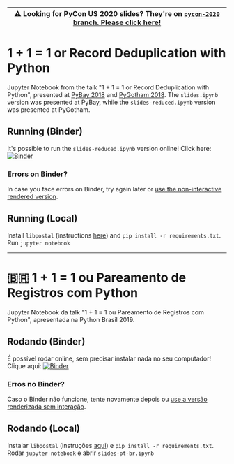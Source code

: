 | :warning: Looking for PyCon US 2020 slides? They're on [`pycon-2020` branch. Please click here!](https://github.com/vintasoftware/deduplication-slides/tree/pycon-2020) |
| --- |


# 1 + 1 = 1 or Record Deduplication with Python

Jupyter Notebook from the talk "1 + 1 = 1 or Record Deduplication with Python", presented at [PyBay 2018](https://www.youtube.com/channel/UC51aOZF5nnderbuar5D5ifw/playlists) and [PyGotham 2018](https://2018.pygotham.org/talks/). The `slides.ipynb` version was presented at PyBay, while the `slides-reduced.ipynb` version was presented at PyGotham.

## Running (Binder)
It's possible to run the `slides-reduced.ipynb` version online! Click here: [![Binder](https://mybinder.org/badge.svg)](https://mybinder.org/v2/gh/vintasoftware/deduplication-slides/master?filepath=slides-reduced.ipynb)

### Errors on Binder?
In case you face errors on Binder, try again later or [use the non-interactive rendered version](https://nbviewer.jupyter.org/github/vintasoftware/deduplication-slides/blob/master/slides-reduced.ipynb).

## Running (Local)
Install `libpostal` (instructions [here](https://github.com/openvenues/libpostal)) and `pip install -r requirements.txt`. Run `jupyter notebook`

---

# 🇧🇷 1 + 1 = 1 ou Pareamento de Registros com Python

Jupyter Notebook da talk "1 + 1 = 1 ou Pareamento de Registros com Python", apresentada na Python Brasil 2019.

## Rodando (Binder)
É possível rodar online, sem precisar instalar nada no seu computador! Clique aqui: [![Binder](https://mybinder.org/badge.svg)](https://mybinder.org/v2/gh/vintasoftware/deduplication-slides/master?filepath=slides-pt-br.ipynb)

### Erros no Binder?
Caso o Binder não funcione, tente novamente depois ou [use a versão renderizada sem interação](https://nbviewer.jupyter.org/github/vintasoftware/deduplication-slides/blob/master/slides-pt-br.ipynb).

## Rodando (Local)
Instalar `libpostal` (instruções [aqui](https://github.com/openvenues/libpostal)) e `pip install -r requirements.txt`. Rodar `jupyter notebook` e abrir `slides-pt-br.ipynb`
